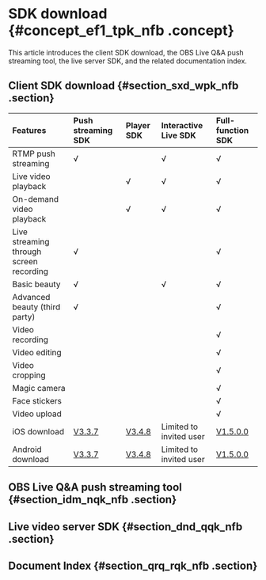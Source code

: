# SDK download {#concept_ef1_tpk_nfb .concept}

This article introduces the client SDK download, the OBS Live Q&A push streaming tool, the live server SDK, and the related documentation index.

## **Client SDK download** {#section_sxd_wpk_nfb .section}

|Features|Push streaming SDK|Player SDK|Interactive Live SDK|Full-function SDK|
|:-------|:-----------------|:---------|:-------------------|:----------------|
|RTMP push streaming|√| |√|√|
|Live video playback| |√|√|√|
|On-demand video playback| |√|√|√|
|Live streaming through screen recording|√| | |√|
|Basic beauty|√| |√|√|
|Advanced beauty \(third party\)|√| | |√|
|Video recording| | | |√|
|Video editing| | | |√|
|Video cropping| | | |√|
|Magic camera| | | |√|
|Face stickers| | | |√|
|Video upload| | | |√|
|iOS download|[V3.3.7](http://vod-download.cn-shanghai.aliyuncs.com/sdk/pusher/ApsaraVideo_Pusher_v3.3.7_iOS_20181012.zip)|[V3.4.8](http://vod-download.cn-shanghai.aliyuncs.com/sdk/player/ApsaraVideo_videoPlay_v3.4.8_iOS_20181108.zip)|Limited to invited user|[V1.5.0.0](https://vod-download.cn-shanghai.aliyuncs.com/sdk/ApsaraVideo/ApsaraVideo_iOS_20180712.zip)|
|Android download|[V3.3.7](http://vod-download.cn-shanghai.aliyuncs.com/sdk/pusher/ApsaraVideo_Pusher_v3.3.7_Android_20181026.zip)|[V3.4.8](http://vod-download.cn-shanghai.aliyuncs.com/sdk/player/ApsaraVideo_Player_v3.4.8_Android_20171108.zip)|Limited to invited user|[V1.5.0.0](https://vod-download.cn-shanghai.aliyuncs.com/sdk/ApsaraVideo/ApsaraVideo_20180712.zip)|

## OBS Live Q&A push streaming tool {#section_idm_nqk_nfb .section}

## Live video server SDK {#section_dnd_qqk_nfb .section}

## Document Index {#section_qrq_rqk_nfb .section}

